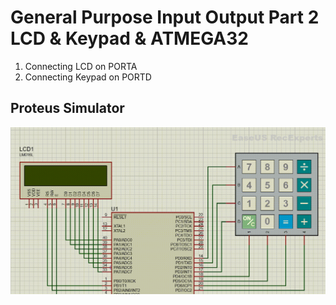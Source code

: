 # **General Purpose Input Output Part 2 LCD & Keypad & ATMEGA32**
1. Connecting LCD on PORTA
2. Connecting Keypad on PORTD

## **Proteus Simulator**
<img src="/06_MCU_Essential_Peripherals/02_GPIO_02/01_LCD_Keypad/img/Proteus.gif" >
